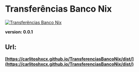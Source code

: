 # Transferências Banco Nix

[![Transferências Banco Nix](https://img.shields.io/badge/carlitoshxcx%20TransferenciasBancoNix-0.0.1-orange.svg)](https://github.com/carlitoshxcx/TransferenciasBancoNix/projects)

__version: 0.0.1__

## Url:
__[https://carlitoshxcx.github.io/TransferenciasBancoNix/dist/](https://carlitoshxcx.github.io/TransferenciasBancoNix/dist/)__

